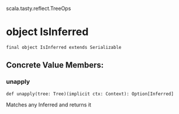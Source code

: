 scala.tasty.reflect.TreeOps
# object IsInferred

<pre><code class="language-scala" >final object IsInferred extends Serializable</pre></code>
## Concrete Value Members:
### unapply
<pre><code class="language-scala" >def unapply(tree: Tree)(implicit ctx: Context): Option[Inferred]</pre></code>
Matches any Inferred and returns it

